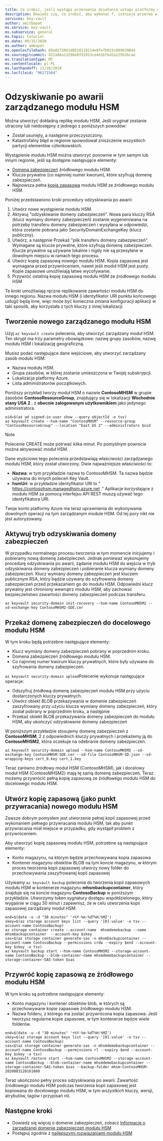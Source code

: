 ```yaml
---
title: Co zrobić, jeśli wystąpi przerwanie działania usługi platformy Azure, które ma wpływ na zarządzane moduły HSM Azure Key Vault | Microsoft Docs
description: Dowiedz się, co zrobić, aby wykonać f, istnieje przerwa w działaniu usługi platformy Azure, która wpływa na zarządzane moduły HSM.
services: key-vault
author: amitbapat
ms.service: key-vault
ms.subservice: general
ms.topic: tutorial
ms.date: 09/15/2020
ms.author: ambapat
ms.openlocfilehash: 69a0272061d8518119114e8fe7b023c889639844
ms.sourcegitcommit: d22a86a1329be8fd1913ce4d1bfbd2a125b2bcae
ms.translationtype: MT
ms.contentlocale: pl-PL
ms.lasthandoff: 11/26/2020
ms.locfileid: "96171564"
---
```

# <a name="managed-hsm-disaster-recovery"></a>Odzyskiwanie po awarii zarządzanego modułu HSM

Można utworzyć dokładną replikę modułu HSM, Jeśli oryginał zostanie utracony lub niedostępny z jednego z poniższych powodów:

- Został usunięty, a następnie przeczyszczony.
- Katastrofalny błąd w regionie spowodował zniszczenie wszystkich partycji elementów członkowskich.

Wystąpienie modułu HSM można utworzyć ponownie w tym samym lub innym regionie, jeśli są dostępne następujące elementy:
- [Domena zabezpieczeń](security-domain.md) źródłowego modułu HSM.
- Klucze prywatne (co najmniej numer kworum), które szyfrują domenę zabezpieczeń.
- Najnowsza pełna [kopia zapasowa](backup-restore.md) modułu HSM ze źródłowego modułu HSM.

Poniżej przedstawiono kroki procedury odzyskiwania po awarii:

1. Utwórz nowe wystąpienie modułu HSM.
1. Aktywuj "odzyskiwanie domeny zabezpieczeń". Nowa para kluczy RSA (klucz wymiany domeny zabezpieczeń) zostanie wygenerowana na potrzeby transferu domeny zabezpieczeń i wysyłana w odpowiedzi, która zostanie pobrana jako SecurityDomainExchangeKey (klucz publiczny).
1. Utwórz, a następnie Przekaż "plik transferu domeny zabezpieczeń". Wymagane są klucze prywatne, które szyfrują domenę zabezpieczeń. Klucze prywatne są używane lokalnie i nigdy nie są przesyłane w dowolnym miejscu w ramach tego procesu.
1. Utwórz kopię zapasową nowego modułu HSM. Kopia zapasowa jest wymagana przed przywróceniem, nawet jeśli moduł HSM jest pusty. Kopie zapasowe umożliwiają łatwe wycofywanie.
1. Przywróć ostatnią kopię zapasową modułu HSM ze źródłowego modułu HSM

Te kroki umożliwiają ręczne replikowanie zawartości modułu HSM do innego regionu. Nazwa modułu HSM (i identyfikator URI punktu końcowego usługi) będą inne, więc może być konieczna zmiana konfiguracji aplikacji w taki sposób, aby korzystała z tych kluczy z innej lokalizacji.

## <a name="create-a-new-managed-hsm"></a>Tworzenie nowego zarządzanego modułu HSM

Użyj `az keyvault create` polecenia, aby utworzyć zarządzany moduł HSM. Ten skrypt ma trzy parametry obowiązkowe: nazwę grupy zasobów, nazwę modułu HSM i lokalizację geograficzną.

Musisz podać następujące dane wejściowe, aby utworzyć zarządzany zasób modułu HSM:

- Nazwa modułu HSM.
- Grupa zasobów, w której zostanie umieszczona w Twojej subskrypcji.
- Lokalizacja platformy Azure.
- Lista administratorów początkowych.

Poniższy przykład tworzy moduł HSM o nazwie **ContosoMHSM** w grupie zasobów  **ContosoResourceGroup**, znajdujący się w lokalizacji **Wschodnie stany USA 2** , z **obecnie zalogowanym użytkownikiem** jako jedynego administratora.

```azurecli-interactive
oid=$(az ad signed-in-user show --query objectId -o tsv)
az keyvault create --hsm-name "ContosoMHSM" --resource-group "ContosoResourceGroup" --location "East US 2" --administrators $oid
```

> [!NOTE]
> Polecenie CREATE może potrwać kilka minut. Po pomyślnym powrocie można aktywować moduł HSM.

Dane wyjściowe tego polecenia przedstawiają właściwości zarządzanego modułu HSM, który został utworzony. Dwie najważniejsze właściwości to:

* **Nazwa**: w tym przykładzie nazwa to ContosoMHSM. Ta nazwa będzie używana do innych poleceń Key Vault.
* **hsmUri**: w przykładzie identyfikator URI to " https://contosohsm.managedhsm.azure.net ." Aplikacje korzystające z modułu HSM za pomocą interfejsu API REST muszą używać tego identyfikatora URI.

Twoje konto platformy Azure ma teraz uprawnienia do wykonywania dowolnych operacji na tym zarządzanym module HSM. Od tej pory nikt nie jest autoryzowany.

## <a name="activate-the-security-domain-recovery-mode"></a>Aktywuj tryb odzyskiwania domeny zabezpieczeń

W przypadku normalnego procesu tworzenia w tym momencie inicjujemy i pobieramy nową domenę zabezpieczeń. Jednak ponieważ wykonujemy procedurę odzyskiwania po awarii, żądanie modułu HSM do wejścia w tryb odzyskiwania domeny zabezpieczeń i pobieranie klucza wymiany domeny zabezpieczeń. Klucz wymiany domeny zabezpieczeń jest kluczem publicznym RSA, który będzie używany do szyfrowania domeny zabezpieczeń przed przekazaniem go do modułu HSM. Odpowiedni klucz prywatny jest chroniony wewnątrz modułu HSM, aby zachować bezpieczeństwo zawartości domeny zabezpieczeń podczas transferu.

```azurecli-interactive
az keyvault security-domain init-recovery --hsm-name ContosoMHSM2 --sd-exchange-key ContosoMHSM2-SDE.cer
```

## <a name="upload-security-domain-to-destination-hsm"></a>Przekaż domenę zabezpieczeń do docelowego modułu HSM

W tym kroku będą potrzebne następujące elementy:
- Klucz wymiany domeny zabezpieczeń pobrany w poprzednim kroku.
- Domena zabezpieczeń źródłowego modułu HSM.
- Co najmniej numer kworum kluczy prywatnych, które były używane do szyfrowania domeny zabezpieczeń.

`az keyvault security-domain upload`Polecenie wykonuje następujące operacje:

- Odszyfruj źródłową domenę zabezpieczeń modułu HSM przy użyciu dostarczonych kluczy prywatnych. 
- Utwórz obiekt BLOB przekazywania w domenie zabezpieczeń zaszyfrowany przy użyciu klucza wymiany domeny zabezpieczeń, który został pobrany w poprzednim kroku, a następnie
- Przekaż obiekt BLOB przekazywania domeny zabezpieczeń do modułu HSM, aby ukończyć odzyskiwanie domeny zabezpieczeń

W poniższym przykładzie stosujemy domenę zabezpieczeń z **ContosoMHSM**, 2 z odpowiednich kluczy prywatnych i przekażemy ją do **ContosoMHSM2**, która oczekuje na odebranie domeny zabezpieczeń. 

```azurecli-interactive
az keyvault security-domain upload --hsm-name ContosoMHSM2 --sd-exchange-key ContosoMHSM-SDE.cer --sd-file ContosoMHSM-SD.json --sd-wrapping-keys cert_0.key cert_1.key
```

Teraz zarówno źródłowy moduł HSM (ContosoMHSM), jak i docelowy moduł HSM (ContosoMHSM2) mają tę samą domenę zabezpieczeń. Teraz możemy przywrócić pełną kopię zapasową ze źródłowego modułu HSM do docelowego modułu HSM.

## <a name="create-a-backup-as-a-restore-point-of-your-new-hsm"></a>Utwórz kopię zapasową (jako punkt przywracania) nowego modułu HSM

Zawsze dobrym pomysłem jest utworzenie pełnej kopii zapasowej przed wykonaniem pełnego przywracania modułu HSM, tak aby punkt przywracania miał miejsce w przypadku, gdy wystąpił problem z przywróceniem.

Aby utworzyć kopię zapasową modułu HSM, potrzebne są następujące elementy:
- Konto magazynu, na którym będzie przechowywana kopia zapasowa
- Kontener magazynu obiektów BLOB na tym koncie magazynu, w którym proces tworzenia kopii zapasowej utworzy nowy folder do przechowywania zaszyfrowanej kopii zapasowej

Używamy `az keyvault backup` polecenia do tworzenia kopii zapasowych modułu HSM w kontenerze magazynu **mhsmbackupcontainer**, który znajduje się na koncie magazynu **ContosoBackup** w poniższym przykładzie. Utworzymy token sygnatury dostępu współdzielonego, który wygaśnie w ciągu 30 minut i zapewnisz, że w celu utworzenia kopii zapasowej zarządzany moduł HSM.

```azurecli-interactive
end=$(date -u -d "30 minutes" '+%Y-%m-%dT%H:%MZ')
skey=$(az storage account keys list --query '[0].value' -o tsv --account-name ContosoBackup)
az storage container create --account-name  mhsmdemobackup --name mhsmbackupcontainer  --account-key $skey
sas=$(az storage container generate-sas -n mhsmbackupcontainer --account-name ContosoBackup --permissions crdw --expiry $end --account-key $skey -o tsv)
az keyvault backup start --hsm-name ContosoMHSM2 --storage-account-name ContosoBackup --blob-container-name mhsmdemobackupcontainer --storage-container-SAS-token $sas

```

## <a name="restore-backup-from-source-hsm"></a>Przywróć kopię zapasową ze źródłowego modułu HSM

W tym kroku są potrzebne następujące elementy:

- Konto magazynu i kontener obiektów blob, w których są przechowywane kopie zapasowe źródłowego modułu HSM.
- Nazwa folderu, z którego ma zostać przywrócona kopia zapasowa. Jeśli tworzysz regularne kopie zapasowe, w tym kontenerze będzie wiele folderów.


```azurecli-interactive
end=$(date -u -d "30 minutes" '+%Y-%m-%dT%H:%MZ')
skey=$(az storage account keys list --query '[0].value' -o tsv --account-name ContosoBackup)
sas=$(az storage container generate-sas -n mhsmdemobackupcontainer --account-name ContosoBackup --permissions rl --expiry $end --account-key $skey -o tsv)
az keyvault restore start --hsm-name ContosoMHSM2 --storage-account-name ContosoBackup --blob-container-name mhsmdemobackupcontainer --storage-container-SAS-token $sas --backup-folder mhsm-ContosoMHSM-2020083120161860
```

Teraz ukończono pełny proces odzyskiwania po awarii. Zawartość źródłowego modułu HSM podczas tworzenia kopii zapasowej jest kopiowana do docelowego modułu HSM, w tym wszystkich kluczy, wersji, atrybutów, tagów i przypisań ról.

## <a name="next-steps"></a>Następne kroki

- Dowiedz się więcej o domenie zabezpieczeń, zobacz [Informacje o zarządzanej domenie zabezpieczeń modułu HSM](security-domain.md)
- Postępuj zgodnie z [najlepszymi rozwiązaniami modułu HSM](best-practices.md)
